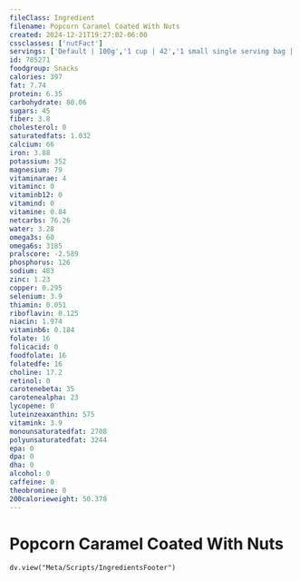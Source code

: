 ```yaml
---
fileClass: Ingredient
filename: Popcorn Caramel Coated With Nuts
created: 2024-12-21T19:27:02-06:00
cssclasses: ['nutFact']
servings: ['Default | 100g','1 cup | 42','1 small single serving bag | 28','1 medium single serving bag | 57','1 large single serving bag | 85','1 small cracker jack box | 28','1 kernel | 1']
id: 785271
foodgroup: Snacks
calories: 397
fat: 7.74
protein: 6.35
carbohydrate: 80.06
sugars: 45
fiber: 3.8
cholesterol: 0
saturatedfats: 1.032
calcium: 66
iron: 3.88
potassium: 352
magnesium: 79
vitaminarae: 4
vitaminc: 0
vitaminb12: 0
vitamind: 0
vitamine: 0.84
netcarbs: 76.26
water: 3.28
omega3s: 60
omega6s: 3185
pralscore: -2.589
phosphorus: 126
sodium: 483
zinc: 1.23
copper: 0.295
selenium: 3.9
thiamin: 0.051
riboflavin: 0.125
niacin: 1.974
vitaminb6: 0.184
folate: 16
folicacid: 0
foodfolate: 16
folatedfe: 16
choline: 17.2
retinol: 0
carotenebeta: 35
carotenealpha: 23
lycopene: 0
luteinzeaxanthin: 575
vitamink: 3.9
monounsaturatedfat: 2708
polyunsaturatedfat: 3244
epa: 0
dpa: 0
dha: 0
alcohol: 0
caffeine: 0
theobromine: 0
200calorieweight: 50.378
---
```


# Popcorn Caramel Coated With Nuts

```dataviewjs
dv.view("Meta/Scripts/IngredientsFooter")
```